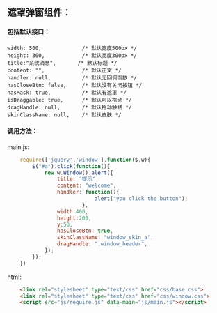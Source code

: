## 遮罩弹窗组件：
#### 包括默认接口：
	width: 500, 			/* 默认宽度500px */
	height: 300,			/* 默认高度300px */
	title:"系统消息",		/* 默认标题 */
	content: "",			/* 默认正文 */
	handler: null,			/* 默认无回调函数 */
	hasCloseBtn: false,		/* 默认没有关闭按钮 */
	hasMask: true,			/* 默认有遮罩 */
	isDraggable: true,		/* 默认可以拖动 */
	dragHandle: null,		/* 默认拖动触柄 */
	skinClassName: null,	/* 默认皮肤 */

#### 调用方法：
main.js:
```js
	require(['jquery','window'],function($,w){
		$("#a").click(function(){
			new w.Window().alert({
				title: "提示",
				content: "welcome",
				handler: function(){
							alert("you click the button");
						},
				width:400,
				height:200,
				y:50,
				hasCloseBtn: true,
				skinClassName: "window_skin_a",
				dragHandle: ".window_header",
			});
		});
	})
```
html:
```html
	<link rel="stylesheet" type="text/css" href="css/base.css">
	<link rel="stylesheet" type="text/css" href="css/window.css">
	<script src="js/require.js" data-main="js/main.js"></script>
```



